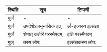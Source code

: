 | स्थिति | सूत्र | टिप्पणी |
| ----- | ------- | ------ |
| गुजँ | - | - |
| गुजँ | उपदेशेऽजनुनासिक इत् | अँ-इत्यस्य इत्संज्ञा |
| गुजँ | शेषात् कर्तरि परस्मैपदम् | इति परस्मैपदम् |
| गुज् | तस्य लोपः | इत्संज्ञकस्य लोपः |
